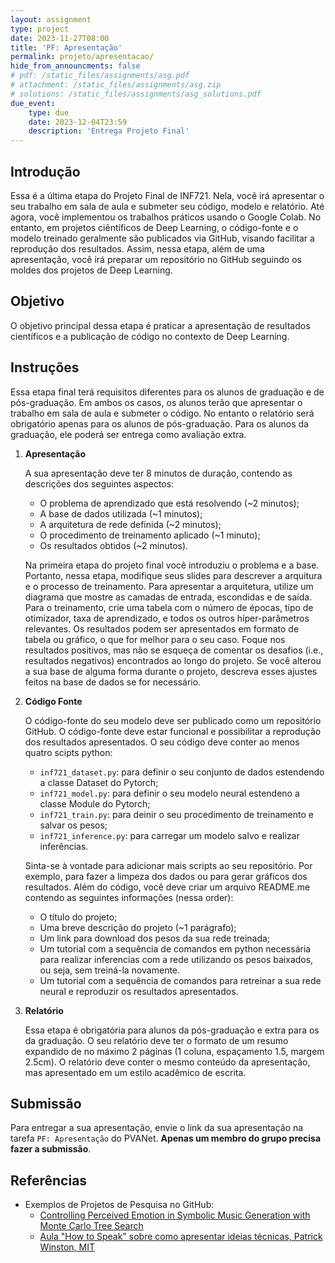 ```yaml
---
layout: assignment
type: project
date: 2023-11-27T08:00
title: 'PF: Apresentação'
permalink: projeto/apresentacao/
hide_from_announcments: false
# pdf: /static_files/assignments/asg.pdf
# attachment: /static_files/assignments/asg.zip
# solutions: /static_files/assignments/asg_solutions.pdf
due_event: 
    type: due
    date: 2023-12-04T23:59
    description: 'Entrega Projeto Final'
---
```


## Introdução

Essa é a última etapa do Projeto Final de INF721. Nela, você irá apresentar o seu trabalho em sala de aula e submeter seu código, modelo e relatório. Até agora, você implementou os trabalhos práticos usando o Google Colab. No entanto, em projetos ciêntíficos de Deep Learning, o código-fonte e o modelo treinado geralmente são publicados via GitHub, visando facilitar a reprodução dos resultados. Assim, nessa etapa, além de uma apresentação, você irá preparar um repositório no GitHub seguindo os moldes dos projetos de Deep Learning.

## Objetivo

O objetivo principal dessa etapa é praticar a apresentação de resultados científicos e a publicação de código no contexto de Deep Learning.  

## Instruções

Essa etapa final terá requisitos diferentes para os alunos de graduação e de pós-graduação. Em ambos os casos, os alunos terão que apresentar o trabalho em sala de aula e submeter o código. No entanto o relatório será obrigatório apenas para os alunos de pós-graduação. Para os alunos da graduação, ele poderá ser entrega como avaliação extra. 

1. **Apresentação**

    A sua apresentação deve ter 8 minutos de duração, contendo as descrições dos seguintes aspectos:

    - O problema de aprendizado que está resolvendo (~2 minutos);
    - A base de dados utilizada (~1 minutos);
    - A arquitetura de rede definida (~2 minutos);
    - O procedimento de treinamento aplicado (~1 minuto);
    - Os resultados obtidos (~2 minutos).
    
    Na primeira etapa do projeto final você introduziu o problema e a base. Portanto, nessa etapa, modifique seus slides para descrever a arquitura e o processo de treinamento. Para apresentar a arquitetura, utilize um diagrama que mostre as camadas de entrada, escondidas e de saída. Para o treinamento, crie uma tabela com o número de épocas, tipo de otimizador, taxa de aprendizado, e todos os outros híper-parâmetros relevantes. Os resultados podem ser apresentados em formato de tabela ou gráfico, o que for melhor para o seu caso. Foque nos resultados positivos, mas não se esqueça de comentar os desafios (i.e., resultados negativos) encontrados ao longo do projeto. Se você alterou a sua base de alguma forma durante o projeto, descreva esses ajustes feitos na base de dados se for necessário. 

2. **Código Fonte** 

    O código-fonte do seu modelo deve ser publicado como um repositório GitHub. O código-fonte deve estar funcional e possibilitar a reprodução dos resultados apresentados. O seu código deve conter ao menos quatro scipts python:

    - `inf721_dataset.py`: para definir o seu conjunto de dados estendendo a classe Dataset do Pytorch;
    - `inf721_model.py`: para definir o seu modelo neural estendeno a classe Module do Pytorch;
    - `inf721_train.py`: para deinir o seu procedimento de treinamento e salvar os pesos;
    - `inf721_inference.py`: para carregar um modelo salvo e realizar inferências.
    
    Sinta-se à vontade para adicionar mais scripts ao seu repositório. Por exemplo, para fazer a limpeza dos dados ou para gerar gráficos dos resultados. Além do código, você deve criar um arquivo README.me contendo as seguintes informações (nessa order): 
    
    - O título do projeto;
    - Uma breve descrição do projeto (~1 parágrafo);
    - Um link para download dos pesos da sua rede treinada;
    - Um tutorial com a sequência de comandos em python necessária para realizar inferencias com a rede utilizando os pesos baixados, ou seja, sem treiná-la novamente. 
    - Um tutorial com a sequência de comandos para retreinar a sua rede neural e reproduzir os resultados apresentados. 

3. **Relatório** 

    Essa etapa é obrigatória para alunos da pós-graduação e extra para os da graduação. O seu relatório deve ter o formato de um resumo expandido de no máximo 2 páginas (1 coluna, espaçamento 1.5, margem 2.5cm). O relatório deve conter o mesmo conteúdo da apresentação, mas apresentado em um estilo acadêmico de escrita.

## Submissão

Para entregar a sua apresentação, envie o link da sua apresentação na tarefa `PF: Apresentação` do PVANet. **Apenas um membro do grupo precisa fazer a submissão**. 

## Referências

- Exemplos de Projetos de Pesquisa no GitHub:
    - [Controlling Perceived Emotion in Symbolic Music Generation with Monte Carlo Tree Search](https://github.com/lucasnfe/puct-music-emotion)
    - [Aula "How to Speak" sobre como apresentar ideias técnicas, Patrick Winston, MIT](https://www.youtube.com/watch?v=Unzc731iCUY&t=51s&ab_channel=MITOpenCourseWare)
